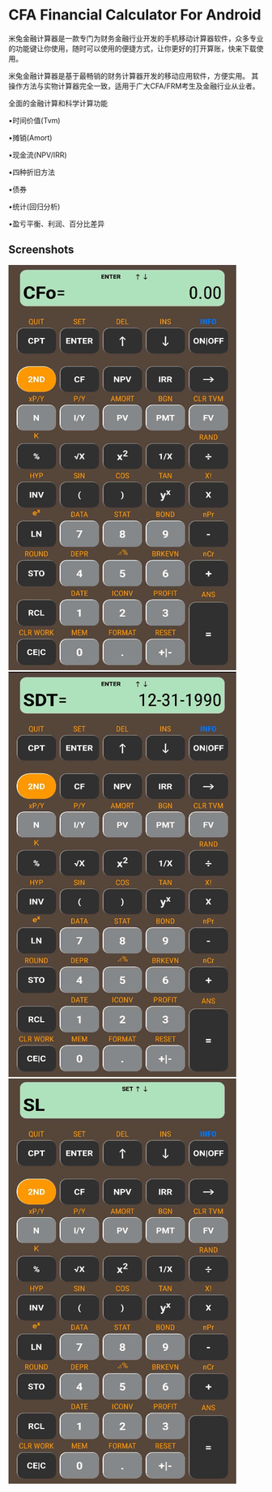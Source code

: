 # CFA Financial Calculator For Android
米兔金融计算器是一款专门为财务金融行业开发的手机移动计算器软件，众多专业的功能键让你使用，随时可以使用的便捷方式，让你更好的打开算账，快来下载使用。

米兔金融计算器是基于最畅销的财务计算器开发的移动应用软件，方便实用。
其操作方法与实物计算器完全一致，适用于广大CFA/FRM考生及金融行业从业者。

全面的金融计算和科学计算功能

•时间价值(Tvm)

•摊销(Amort)

•现金流(NPV/IRR)

•四种折旧方法

•债券

•统计(回归分析)

•盈亏平衡、利润、百分比差异
## Screenshots
   ![alt text](https://github.com/gfso2000/tiemulatordemo/blob/master/huawei_1.png)<br/>
   ![alt text](https://github.com/gfso2000/tiemulatordemo/blob/master/huawei_2.png)<br/>
   ![alt text](https://github.com/gfso2000/tiemulatordemo/blob/master/huawei_3.png)<br/>
    
